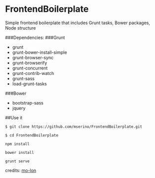 FrontendBoilerplate
================
Simple frontend boilerplate that includes Grunt tasks, Bower packages, Node structure


###Dependencies:
###Grunt
- grunt
- grunt-bower-install-simple
- grunt-browser-sync
- grunt-browserify
- grunt-concurrent
- grunt-contrib-watch
- grunt-sass
- load-grunt-tasks

###Bower
- bootstrap-sass
- jquery

##Use it

`$ git clone https://github.com/mserino/FrontendBoilerplate.git`

`$ cd FrontendBoilerplate`

`npm install`

`bower install`

`grunt serve`

credits: [mo-lon](https://github.com/mo-lon)